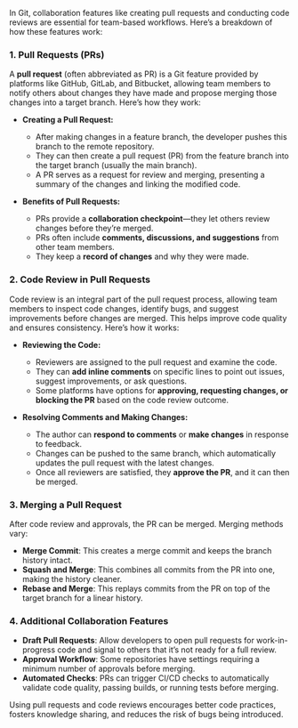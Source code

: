 In Git, collaboration features like creating pull requests and conducting code reviews are essential for team-based workflows. Here’s a breakdown of how these features work:

### 1. **Pull Requests (PRs)**

A **pull request** (often abbreviated as PR) is a Git feature provided by platforms like GitHub, GitLab, and Bitbucket, allowing team members to notify others about changes they have made and propose merging those changes into a target branch. Here’s how they work:

   - **Creating a Pull Request:**
      - After making changes in a feature branch, the developer pushes this branch to the remote repository.
      - They can then create a pull request (PR) from the feature branch into the target branch (usually the main branch).
      - A PR serves as a request for review and merging, presenting a summary of the changes and linking the modified code.

   - **Benefits of Pull Requests:**
      - PRs provide a **collaboration checkpoint**—they let others review changes before they’re merged.
      - PRs often include **comments, discussions, and suggestions** from other team members.
      - They keep a **record of changes** and why they were made.

### 2. **Code Review in Pull Requests**

Code review is an integral part of the pull request process, allowing team members to inspect code changes, identify bugs, and suggest improvements before changes are merged. This helps improve code quality and ensures consistency. Here’s how it works:

   - **Reviewing the Code:**
      - Reviewers are assigned to the pull request and examine the code.
      - They can **add inline comments** on specific lines to point out issues, suggest improvements, or ask questions.
      - Some platforms have options for **approving, requesting changes, or blocking the PR** based on the code review outcome.

   - **Resolving Comments and Making Changes:**
      - The author can **respond to comments** or **make changes** in response to feedback.
      - Changes can be pushed to the same branch, which automatically updates the pull request with the latest changes.
      - Once all reviewers are satisfied, they **approve the PR**, and it can then be merged.

### 3. **Merging a Pull Request**

After code review and approvals, the PR can be merged. Merging methods vary:

   - **Merge Commit**: This creates a merge commit and keeps the branch history intact.
   - **Squash and Merge**: This combines all commits from the PR into one, making the history cleaner.
   - **Rebase and Merge**: This replays commits from the PR on top of the target branch for a linear history.

### 4. **Additional Collaboration Features**

   - **Draft Pull Requests**: Allow developers to open pull requests for work-in-progress code and signal to others that it’s not ready for a full review.
   - **Approval Workflow**: Some repositories have settings requiring a minimum number of approvals before merging.
   - **Automated Checks**: PRs can trigger CI/CD checks to automatically validate code quality, passing builds, or running tests before merging.

Using pull requests and code reviews encourages better code practices, fosters knowledge sharing, and reduces the risk of bugs being introduced.
